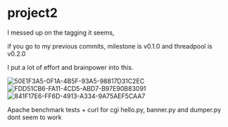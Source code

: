 # project2

I messed up on the tagging it seems, 

if you go to my previous commits, milestone is v0.1.0 and threadpool is v0.2.0

I put a lot of effort and brainpower into this.

![50E1F3A5-0F1A-4B5F-93A5-98817D31C2EC](https://github.com/alexferg727/project2/assets/99629668/734a7abb-f7f6-4ac4-a9a1-667d1867b793)
![FDD51CB6-FA11-4CD5-ABD7-B97E90B83091](https://github.com/alexferg727/project2/assets/99629668/37c36c94-0999-4792-8341-66a17bc40d5e)
![841F17E6-FF6D-4913-A334-9A75AEF5CAA7](https://github.com/alexferg727/project2/assets/99629668/17d8228c-0969-427f-bdcf-46785dcad82a)

Apache benchmark tests + curl for cgi hello.py, banner.py and dumper.py dont seem to work


